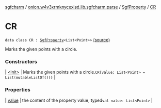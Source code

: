 [sgfcharm](../../../index.md) / [onion.w4v3xrmknycexlsd.lib.sgfcharm.parse](../../index.md) / [SgfProperty](../index.md) / [CR](./index.md)

# CR

`data class CR : `[`SgfProperty`](../index.md)`<List<Point>>` [(source)](https://github.com/w4v3/sgfcharm/tree/master/sgfcharm/src/main/java/onion/w4v3xrmknycexlsd/lib/sgfcharm/parse/SgfTree.kt#L132)

Marks the given points with a circle.

### Constructors

| [&lt;init&gt;](-init-.md) | Marks the given points with a circle.`CR(value: List<Point> = List(mutableListOf()))` |

### Properties

| [value](value.md) | the content of the property value, typed`val value: List<Point>` |

